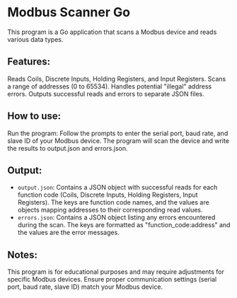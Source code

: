 # Modbus Scanner Go
This program is a Go application that scans a Modbus device and reads various data types.

## Features:

Reads Coils, Discrete Inputs, Holding Registers, and Input Registers.
Scans a range of addresses (0 to 65534).
Handles potential "illegal" address errors.
Outputs successful reads and errors to separate JSON files.

## How to use:

Run the program: 
Follow the prompts to enter the serial port, baud rate, and slave ID of your Modbus device.
The program will scan the device and write the results to output.json and errors.json.

## Output:

 - `output.json`: Contains a JSON object with successful reads for each function code (Coils, Discrete Inputs, Holding Registers, Input Registers). The keys are function code names, and the values are objects mapping addresses to their corresponding read values.
 - `errors.json`: Contains a JSON object listing any errors encountered during the scan. The keys are formatted as "function_code:address" and the values are the error messages.


## Notes:

This program is for educational purposes and may require adjustments for specific Modbus devices.
Ensure proper communication settings (serial port, baud rate, slave ID) match your Modbus device.
